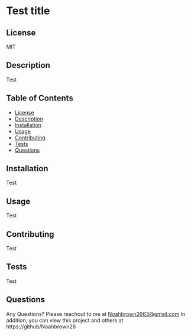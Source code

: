 
  # Test title
  
  ## License
  MIT
  
  ## Description
  Test 
  
  ## Table of Contents
  * [License](#license)
  * [Description](#description)
  * [Installation](#installation)
  * [Usage](#usage)
  * [Contributing](#contributing)
  * [Tests](#tests)
  * [Questions](#questions)
  
  ## Installation
  Test
  
  ## Usage
  Test
  
  ## Contributing
  Test
  
  ## Tests
  Test
  
  ## Questions
  Any Questions? Please reachout to me at Noahbrown2663@gmail.com
  In addition, you can view this project and others at https://github/Noahbrown26
